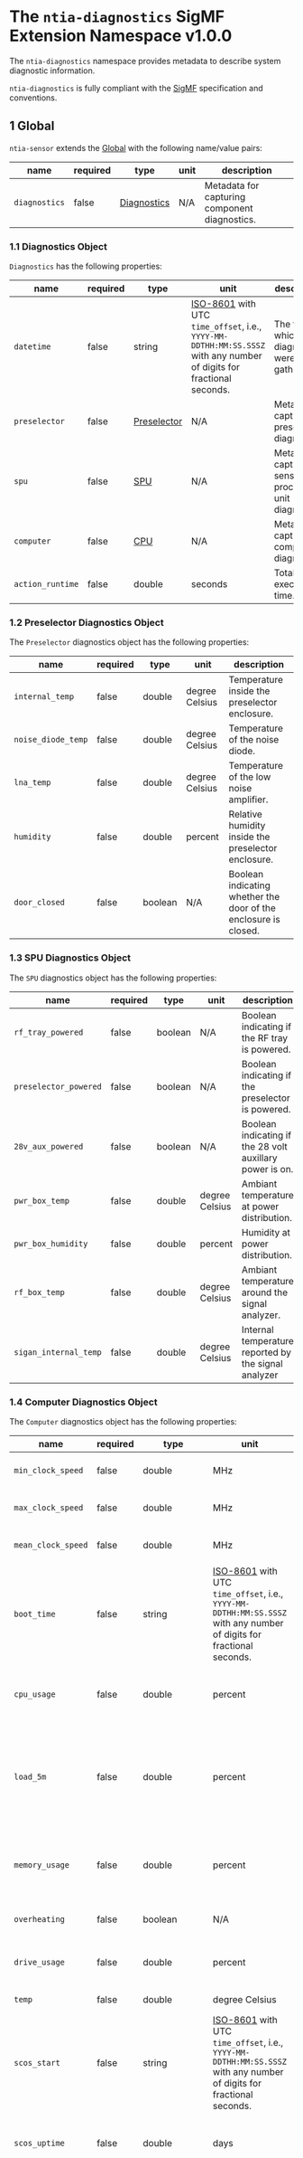 # The `ntia-diagnostics` SigMF Extension Namespace v1.0.0

The `ntia-diagnostics` namespace provides metadata to describe system diagnostic information.

`ntia-diagnostics` is fully compliant with the [SigMF](https://github.com/sigmf/SigMF/blob/sigmf-v1.x/sigmf-spec.md#namespaces) specification and conventions.

## 1 Global

`ntia-sensor` extends the [Global](https://github.com/sigmf/SigMF/blob/sigmf-v1.x/sigmf-spec.md#global-object) with the following name/value pairs:

| name                   |required| type                                  |unit| description                                   |
|------------------------|--------------|---------------------------------------|-------|-----------------------------------------------|
| `diagnostics`          |false| [Diagnostics](#11-diagnostics-object) |N/A| Metadata for capturing component diagnostics. |

### 1.1 Diagnostics Object

`Diagnostics` has the following properties:

| name             |required| type                                              | unit    | description                                                                         |
|------------------|--------------|---------------------------------------------------|---------|-------------------------------------------------------------------------------------|
| `datetime`       |false| string                                            |[ISO-8601](https://www.ietf.org/rfc/rfc3339.txt) with UTC `time_offset`, i.e., `YYYY-MM-DDTHH:MM:SS.SSSZ` with any number of digits for fractional seconds.| The time at which the diagnostics were gathered. |
| `preselector`    |false| [Preselector](#12-preselector-diagnostics-object) | N/A     | Metadata to capture preselector diagnostics.                                        |
| `spu`            |false| [SPU](#13-spu-diagnostics-object)                 | N/A     | Metadata to capture sensor processing unit diagnostics.                             |
| `computer`       |false| [CPU](#14-computer-diagnostics-object)            | N/A     | Metadata to capture computer diagnostics.                                           |
| `action_runtime` |false| double                                            | seconds | Total action execution time.                                                        |

### 1.2 Preselector Diagnostics Object

The `Preselector` diagnostics object has the following properties:

| name                   |required| type                                  | unit           | description                                                     |
|------------------------|--------------|---------------------------------------|----------------|-----------------------------------------------------------------|
|`internal_temp`|false|double| degree Celsius | Temperature inside the preselector enclosure.                   |
|`noise_diode_temp`|false|double| degree Celsius | Temperature of the noise diode.                                 |
|`lna_temp`|false|double| degree Celsius | Temperature of the low noise amplifier.                         |
|`humidity`|false|double| percent        | Relative humidity inside the preselector enclosure.             |
|`door_closed`|false|boolean| N/A            | Boolean indicating whether the door of the enclosure is closed. |

### 1.3 SPU Diagnostics Object

The `SPU` diagnostics object has the following properties:

| name                  |required| type    | unit           | description                                              |
|-----------------------|--------------|---------|----------------|----------------------------------------------------------|
| `rf_tray_powered`     |false| boolean | N/A            | Boolean indicating if the RF tray is powered.            |
| `preselector_powered` |false| boolean | N/A            | Boolean indicating if the preselector is powered.        |
| `28v_aux_powered`     |false| boolean | N/A            | Boolean indicating if the 28 volt auxillary power is on. |
| `pwr_box_temp`        |false| double  | degree Celsius | Ambiant temperature at power distribution.               |
| `pwr_box_humidity`    |false| double  | percent        | Humidity at power distribution.                          |
| `rf_box_temp`         |false| double  | degree Celsius | Ambiant temperature around the signal analyzer.          |
| `sigan_internal_temp` |false| double  | degree Celsius | Internal temperature reported by the signal analyzer     |

### 1.4 Computer Diagnostics Object

The `Computer` diagnostics object has the following properties:

| name               |required| type                            | unit           | description                                                                                             |
|--------------------|--------------|---------------------------------|----------------|---------------------------------------------------------------------------------------------------------|
| `min_clock_speed`  |false| double                          | MHz            | Minimum sampled clock speed.                                                                            |
| `max_clock_speed`  |false| double                          | MHz            | Maximum sampled clock speed.                                                                            |
| `mean_clock_speed` |false| double                          | MHz            | Mean sampled clock speed.                                                                               |
| `boot_time`        |false| string                          |[ISO-8601](https://www.ietf.org/rfc/rfc3339.txt) with UTC `time_offset`, i.e., `YYYY-MM-DDTHH:MM:SS.SSSZ` with any number of digits for fractional seconds.| The time at which the computer last started.                        |
| `cpu_usage`        |false| double                          | percent        | CPU utilization during action execution.                                                                |
| `load_5m`          |false| double                          | percent        | Number of processes in a runnable state over the previous 5 minutes as a percent of the number of CPUs. |
| `memory_usage`     |false| double                          | percent        | Percent of memory used at the end of action execution.                                                  |
| `overheating`      |false| boolean                         | N/A            | True if cpu is overheating.                                                                             |
| `drive_usage`      |false| double                          | percent        | Percent of persistent storage used.                                                                     |
| `temp`             |false| double                          | degree Celsius | Computer temperature.                                                                                   |
| `scos_start`       |false| string                          |[ISO-8601](https://www.ietf.org/rfc/rfc3339.txt) with UTC `time_offset`, i.e., `YYYY-MM-DDTHH:MM:SS.SSSZ` with any number of digits for fractional seconds.| The time at which the SCOS API container started.                   |
| `scos_uptime`      |false| double                          | days           | Number of days since the scos api container started.                                                    |
| `ssd_smart_data`   |false| [SsdSmartData](15-ssdsmartdata) | days           | Information provided by the drive Self-Monitoring, Analysis, and Reporting Technology.                  |

### 1.5 SsdSmartData

The `SsdSmartData` diagnostics object has the following properties:

| name                        |required| type    | unit           | description                                                                                                                                                                                                                                                                                                                                                                                           |
|-----------------------------|--------------|---------|----------------|-------------------------------------------------------------------------------------------------------------------------------------------------------------------------------------------------------------------------------------------------------------------------------------------------------------------------------------------------------------------------------------------------------|
| `test_passed`               |false| boolean | N/A            | SMART overall-health self-assessment test result.                                                                                                                                                                                                                                                                                                                                                     |
| `critical_warning`          |false| int     | N/A            | Critical warnings from smartctl.                                                                                                                                                                                                                                                                                                                                                                      |
| `temp`                      |false| double  | degree Celsius | Drive temperature.                                                                                                                                                                                                                                                                                                                                                                                    |
| `available_spare`           |false| double  | percent        | Normalized percentage (0 to 100%) of the remaining spare capacity available.                                                                                                                                                                                                                                                                                                                          |
| `available_spare_threshold` |false| double  | days           | When the available_spare falls below the threshold indicated in this field, an asynchronous event completion may occur. The value is indicated as a normalized percentage (0 to 100%).                                                                                                                                                                                                                |
| `percentage_used`           |false| double  | percent        | Contains a vendor specific estimate of the percentage of NVM subsystem life used based on the actual usage and the manufacturer’s prediction of NVM life. A value of 100 indicates that the estimated endurance of the NVM in the NVM subsystem has been consumed, but may not indicate an NVM subsystem failure. Values may exceed 100 and percentages greater than 254 shall be represented as 255. |
| `unsafe_shutdowns`          |false| int     | N/A            | Number of unsafe shutdowns.                                                                                                                                                                                                                                                                                                                                                                           |
| `integrity_errors`          |false| int     | N/A            | Number of occurrences where the controller detected an unrecovered data integrity error                                                                                                                                                                                                                                                                                                               |

## 2 Captures

`ntia-diagnostics` does not provide additional keys to [Captures](https://github.com/sigmf/SigMF/blob/sigmf-v1.x/sigmf-spec.md#captures-array).

## 3 Annotations

`ntia-diagnostics` does not extend [Annotations](https://github.com/sigmf/SigMF/blob/sigmf-v1.x/sigmf-spec.md#annotations-array).

## 4 Example

### 4.1 Diagnostics example

```json
{
  "global": {
    "core:version": "v1.0.0",
    "core:extensions": [
      {
        "name": "ntia-diagnostics",
        "version": "v1.0.0",
        "optional": false
      }
    ],
    "core:datatype": "rf16",
    "core:sample_rate": 14000000.0,
    "core:num_channels": 15,
    "ntia-diagnostics:diagnostics": {
      "datetime": "2023-04-06T21:31:39.356Z",
      "preselector": {
        "noise_diode_temp": 22.7,
        "door_closed": false
      },
      "spu": {
        "rf_tray_powered": true,
        "preselector_powered": true,
        "28v_aux_powered": true,
        "pwr_box_temp": 26.0,
        "rf_box_temp": 26.1,
        "pwr_box_humidity": 11.2,
        "sigan_internal_temp": 54.44
      },
      "computer": {
        "cpu_temp": 59.0,
        "cpu_overheating": false,
        "cpu_uptime": 21.04,
        "cpu_max_clock": 4533.5,
        "cpu_min_clock": 1240.5,
        "cpu_mean_clock": 3222.1,
        "action_cpu_usage": 42.1,
        "system_load_5m": 18.1,
        "memory_usage": 14.9,
        "scos_start_time": "2023-04-06T21:28:45.532Z",
        "scos_uptime": 0.002,
        "ssd_smart_data": {
          "test_passed": true,
          "critical_warning": "0x00",
          "temp": 35,
          "available_spare": 100,
          "available_spare_threshold": 10,
          "percentage_used": 1,
          "unsafe_shutdowns": 18,
          "integrity_errors": 0
        }
      },
      "action_runtime": 81.8970819178503
    }
  },
  "captures": [
    ...
  ],
  "annotations": []
}
```
